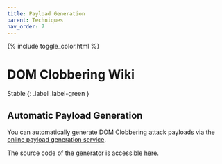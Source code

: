 ```yaml
---
title: Payload Generation
parent: Techniques
nav_order: 7
---
```


{% include toggle_color.html %}

# DOM Clobbering Wiki

Stable
{: .label .label-green }


## Automatic Payload Generation

You can automatically generate DOM Clobbering attack payloads via the [online payload generation service](https://soheilkhodayari.github.io/DOMClobbering/domc_payload_generator/).

The source code of the generator is accessible [here](https://github.com/SoheilKhodayari/DOMClobbering/tree/master/domc_payload_generator).

